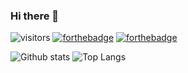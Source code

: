 ### Hi there 👋

![visitors](https://visitor-badge.laobi.icu/badge?page_id=zeing)
[![forthebadge](https://img.shields.io/badge/instagram-follow%20me-%23E4405F.svg?&style=flat&logo=instagram)](https://www.instagram.com/zeing/)
[![forthebadge](https://img.shields.io/badge/linkedin-follow%20me-%230077B5.svg?&style=flat&logo=linkedin)](https://www.linkedin.com/in/witthawin/)



![Github stats](https://github-readme-stats.vercel.app/api?username=zeing&show_icons=true&theme=graywhite&hide=stars&include_all_commits=true)
![Top Langs](https://github-readme-stats.vercel.app/api/top-langs/?username=zeing&layout=compact&show_icons=true)

<!--
**zeing/zeing** is a ✨ _special_ ✨ repository because its `README.md` (this file) appears on your GitHub profile.

Here are some ideas to get you started:

- 🔭 I’m currently working on ...
- 🌱 I’m currently learning ...
- 👯 I’m looking to collaborate on ...
- 🤔 I’m looking for help with ...
- 💬 Ask me about ...
- 📫 How to reach me: ...
- 😄 Pronouns: ...
- ⚡ Fun fact: ...
-->
